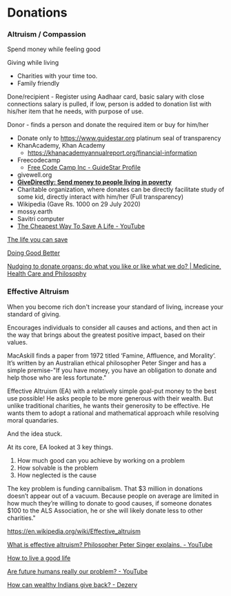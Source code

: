 # Donations

### Altruism / Compassion

Spend money while feeling good

Giving while living

- Charities with your time too.
- Family friendly

Done/recipient - Register using Aadhaar card, basic salary with close connections salary is pulled, if low, person is added to donation list with his/her item that he needs, with purpose of use.

Donor - finds a person and donate the required item or buy for him/her

- Donate only to https://www.guidestar.org platinum seal of transparency
- KhanAcademy, Khan Academy
    - https://khanacademyannualreport.org/financial-information
- Freecodecamp
    - [Free Code Camp Inc - GuideStar Profile](https://www.guidestar.org/profile/82-0779546)
- givewell.org
- **[GiveDirectly: Send money to people living in poverty](https://www.givedirectly.org/)**
- Charitable organization, where donates can be directly facilitate study of some kid, directly interact with him/her (Full transparency)
- Wikipedia (Gave Rs. 1000 on 29 July 2020)
- mossy.earth
- Savitri computer
- [The Cheapest Way To Save A Life - YouTube](https://www.youtube.com/watch?v=utUCsruUSoE)

[The life you can save](../../book-summaries/the-life-you-can-save)

[Doing Good Better](../../book-summaries/doing-good-better)

[Nudging to donate organs: do what you like or like what we do? | Medicine, Health Care and Philosophy](https://link.springer.com/article/10.1007/s11019-021-10007-6)

### Effective Altruism

When you become rich don't increase your standard of living, increase your standard of giving.

Encourages individuals to consider all causes and actions, and then act in the way that brings about the greatest positive impact, based on their values.

MacAskill finds a paper from 1972 titled ‘Famine, Affluence, and Morality’. It’s written by an Australian ethical philosopher Peter Singer and has a simple premise-"If you have money, you have an obligation to donate and help those who are less fortunate."

Effective Altruism (EA) with a relatively simple goal-put money to the best use possible! He asks people to be more generous with their wealth. But unlike traditional charities, he wants their generosity to be effective. He wants them to adopt a rational and mathematical approach while resolving moral quandaries.

And the idea stuck.

At its core, EA looked at 3 key things.

1. How much good can you achieve by working on a problem
2. How solvable is the problem
3. How neglected is the cause

The key problem is funding cannibalism. That $3 million in donations doesn’t appear out of a vacuum. Because people on average are limited in how much they’re willing to donate to good causes, if someone donates $100 to the ALS Association, he or she will likely donate less to other charities."

https://en.wikipedia.org/wiki/Effective_altruism

[What is effective altruism? Philosopher Peter Singer explains. - YouTube](https://youtu.be/TdXKak-k6zw?si=0hkt0vT381d84_MK)

[How to live a good life](../../book-summaries/how-to-live-a-good-life.md)

[Are future humans really our problem? - YouTube](https://www.youtube.com/watch?v=FQss1IH3MFA)

[How can wealthy Indians give back? - Dezerv](https://www.dezerv.in/blog/how-can-wealthy-indians-give-back/)

